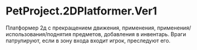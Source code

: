 # PetProject.2DPlatformer.Ver1
Платформер 2д с прекращением движения, применения, применения/использования/поднятия предметов, добавления в инвентарь. Враги патрулируют, если в зону входа входит игрок, преследуют его.

